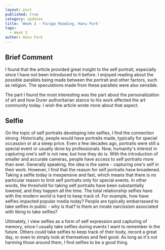 ```yaml
---
layout: post
published: true
category: updates
title: 'Week 3 - Farago Reading, Hanu Park'
tags:
  - Week 3
author: Hanu Park
---
```

## Brief Comment

I found that the article provided great insight to the self portrait, especially since I have not been introduced to it before. I enjoyed reading about the possible parallels being made between the portrait and other factors, such as religion. The speculations made from these parallels were also sensible.

The part I found the most interesting was the part about the personalization of art and how Durer authoritarian stance to his work affected the art community today. I wish the article wrote more about that aspect.

## Selfie

On the topic of self portraits developing into selfies, I find the connection strong. Historically, people would have portraits made, typically for special occassion or at a steep price. Even a few decades ago, portraits were still a special event or usually done by professionals. Now, humanity's interest in capturing one's self is not new, but how they do is. With the introduction of smaller and accurate cameras, people have access to self portraits more than ever. Generally speaking, the idea is the same - capturing one's self in their work. However, I find that the reason for self portraits have broadened. Taking a selfie today is inexpensive and fast, which means that there is no particular reason to limit self portraits only for special events. In other words, the threshold for taking self portraits have been substantially lowered, and they happen all the time.
The total relationship selfies have with the modern world is hard to keep track of. For example, how have selfies impacted popular media today? People are typically embarrassed to take selfies in public - why is that? Is there an innate narcissism associated with liking to take selfies? 

Ultimately, I view selfies as a form of self expression and capturing of memory, since I usually take selfies during events I want to remember in the future. Others could take selfies to keep track of their body, record a great day, or even to simply look at themselves and feel good. As long as it's not harming those around them, I find selfies to be a good thing.